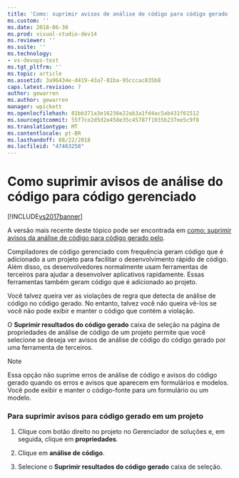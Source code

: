 ```yaml
---
title: 'Como: suprimir avisos de análise de código para código gerado | Microsoft Docs'
ms.custom: ''
ms.date: 2018-06-30
ms.prod: visual-studio-dev14
ms.reviewer: ''
ms.suite: ''
ms.technology:
- vs-devops-test
ms.tgt_pltfrm: ''
ms.topic: article
ms.assetid: 3a96434e-d419-43a7-81ba-95cccac835b8
caps.latest.revision: 7
author: gewarren
ms.author: gewarren
manager: wpickett
ms.openlocfilehash: 81bb371a3e16236e22ab3a1fd4ac5ab431f61512
ms.sourcegitcommit: 55f7ce2d5d2e458e35c45787f1935b237ee5c9f8
ms.translationtype: MT
ms.contentlocale: pt-BR
ms.lasthandoff: 08/22/2018
ms.locfileid: "47463258"
---
```

# <a name="how-to-suppress-code-analysis-warnings-for-generated-code"></a>Como suprimir avisos de análise do código para código gerenciado
[!INCLUDE[vs2017banner](../includes/vs2017banner.md)]

A versão mais recente deste tópico pode ser encontrada em [como: suprimir avisos da análise de código para código gerado pelo](https://docs.microsoft.com/visualstudio/code-quality/how-to-suppress-code-analysis-warnings-for-generated-code).  
  
Compiladores de código gerenciado com frequência geram código que é adicionado a um projeto para facilitar o desenvolvimento rápido de código. Além disso, os desenvolvedores normalmente usam ferramentas de terceiros para ajudar a desenvolver aplicativos rapidamente. Essas ferramentas também geram código que é adicionado ao projeto.  
  
 Você talvez queira ver as violações de regra que detecta de análise de código no código gerado. No entanto, talvez você não queira vê-los se você não pode exibir e manter o código que contém a violação.  
  
 O **Suprimir resultados do código gerado** caixa de seleção na página de propriedades de análise de código de um projeto permite que você selecione se deseja ver avisos de análise de código do código gerado por uma ferramenta de terceiros.  
  
> [!NOTE]
>  Essa opção não suprime erros de análise de código e avisos do código gerado quando os erros e avisos que aparecem em formulários e modelos. Você pode exibir e manter o código-fonte para um formulário ou um modelo.  
  
### <a name="to-suppress-warnings-for-generated-code-in-a-project"></a>Para suprimir avisos para código gerado em um projeto  
  
1.  Clique com botão direito no projeto no Gerenciador de soluções e, em seguida, clique em **propriedades**.  
  
2.  Clique em **análise de código**.  
  
3.  Selecione o **Suprimir resultados do código gerado** caixa de seleção.



